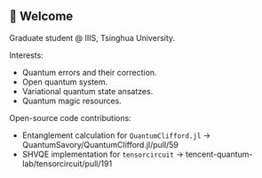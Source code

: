 ## 🦚 Welcome

Graduate student @ IIIS, Tsinghua University.

Interests:
- Quantum errors and their correction.
- Open quantum system.
- Variational quantum state ansatzes.
- Quantum magic resources.

Open-source code contributions:
- Entanglement calculation for `QuantumClifford.jl` -> QuantumSavory/QuantumClifford.jl/pull/59
- SHVQE implementation for `tensorcircuit` -> tencent-quantum-lab/tensorcircuit/pull/191
